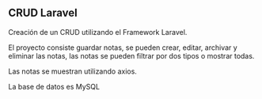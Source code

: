 ## CRUD Laravel 

Creación de un CRUD utilizando el Framework Laravel.

El proyecto consiste guardar notas, se pueden crear, editar, archivar y eliminar las notas,
las notas se pueden filtrar por dos tipos o mostrar todas.

Las notas se muestran utilizando axios.

La base de datos es MySQL